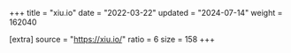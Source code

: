 +++
title = "xiu.io"
date = "2022-03-22"
updated = "2024-07-14"
weight = 162040

[extra]
source = "https://xiu.io/"
ratio = 6
size = 158
+++
